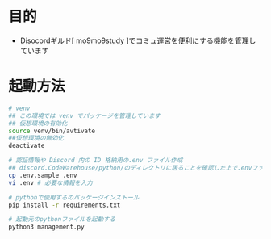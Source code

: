 # 目的
- Disocordギルド[ mo9mo9study ]でコミュ運営を便利にする機能を管理しています

# 起動方法
```sh
# venv
## この環境では venv でパッケージを管理しています
## 仮想環境の有効化
source venv/bin/avtivate
##仮想環境の無効化
deactivate

# 認証情報や Discord 内の ID 格納用の.env ファイル作成
## discord.CodeWarehouse/python/のディレクトリに居ることを確認した上で.envファイル作成
cp .env.sample .env
vi .env # 必要な情報を入力

# pythonで使用するのパッケージインストール
pip install -r requirements.txt

# 起動元のpythonファイルを起動する
python3 management.py
```
